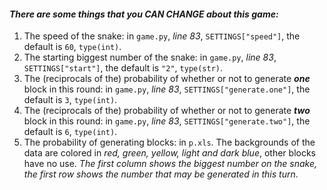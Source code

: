 #### *There are some things that you **CAN CHANGE** about this game:*
1. The speed of the snake: in `game.py`, *line 83*, `SETTINGS["speed"]`, the default is `60`, `type(int)`.
2. The starting biggest number of the snake: in `game.py`, *line 83*, `SETTINGS["start"]`, the default is `"2"`, `type(str)`.
3. The (reciprocals of the) probability of whether or not to generate ***one*** block in this round: in `game.py`, *line 83*, `SETTINGS["generate.one"]`, the default is `3`, `type(int)`.
4. The (reciprocals of the) probability of whether or not to generate ***two*** block in this round: in `game.py`, *line 83*, `SETTINGS["generate.two"]`, the default is `6`, `type(int)`.
5. The probability of generating blocks: in `p.xls`. The backgrounds of the data are colored in *red, green, yellow, light and dark blue*, other blocks have no use. *The first column shows the biggest number on the snake, the first row shows the number that may be generated in this turn*.
